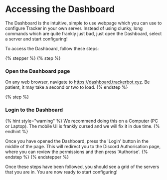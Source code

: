 # Accessing the Dashboard

The Dashboard is the intuitive, simple to use webpage which you can use to configure Tracker in your own server. Instead of using clunky, long commands which are quite frankly just bad, just open the Dashboard, select a server and start configuring!

To access the Dashboard, follow these steps:

{% stepper %}
{% step %}
### Open the Dashboard page

On any web browser, navigate to https://dashboard.trackerbot.xyz. Be patient, it may take a second or two to load.
{% endstep %}

{% step %}
### Login to the Dashboard

{% hint style="warning" %}
We recommend doing this on a Computer (PC or Laptop). The mobile UI is frankly cursed and we will fix it in due time.
{% endhint %}

Once you have opened the Dashboard, press the 'Login' button in the middle of the page. This will redirect you to the Discord Authorisation page, where you can review the permissions and then press 'Authorise'.
{% endstep %}
{% endstepper %}

Once these steps have been followed, you should see a grid of the servers that you are in. You are now ready to start configuring!
